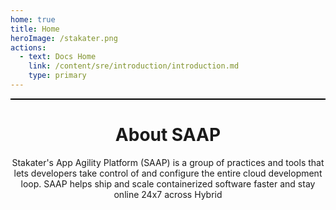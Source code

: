```yaml
---
home: true
title: Home
heroImage: /stakater.png
actions:
  - text: Docs Home
    link: /content/sre/introduction/introduction.md
    type: primary
---
```


<p style="border:1px; border-style:ridge; border-color:#000000; padding: 0em;"></p>

<h1 style="text-align: center;">
  About SAAP
</h1>

<p style="text-align: center;">
  Stakater's App Agility Platform (SAAP) is a group of practices and tools that lets developers take control of and configure the entire cloud development loop. SAAP helps ship and scale containerized software faster and stay online 24x7  across Hybrid
</p>